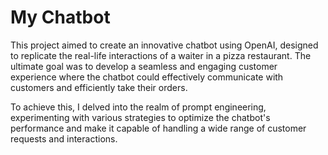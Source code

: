 # My Chatbot

This project aimed to create an innovative chatbot using OpenAI, designed to replicate the real-life interactions of a waiter in a pizza restaurant. The ultimate goal was to develop a seamless and engaging customer experience where the chatbot could effectively communicate with customers and efficiently take their orders. 

To achieve this, I delved into the realm of prompt engineering, experimenting with various strategies to optimize the chatbot's performance and make it capable of handling a wide range of customer requests and interactions. 

